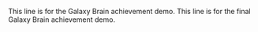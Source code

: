 This line is for the Galaxy Brain achievement demo.
This line is for the final Galaxy Brain achievement demo.
